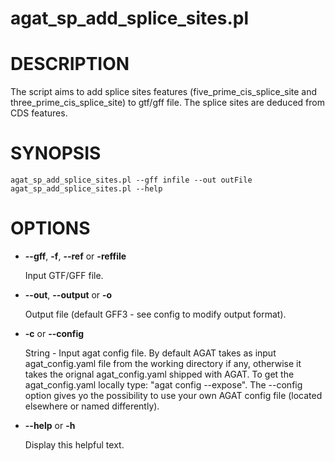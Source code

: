 # agat\_sp\_add\_splice\_sites.pl

# DESCRIPTION

The script aims to add splice sites features (five\_prime\_cis\_splice\_site and three\_prime\_cis\_splice\_site) to gtf/gff file.
The splice sites are deduced from CDS features.

# SYNOPSIS

```
agat_sp_add_splice_sites.pl --gff infile --out outFile
agat_sp_add_splice_sites.pl --help
```

# OPTIONS

- **--gff**, **-f**, **--ref** or **-reffile**

    Input GTF/GFF file.

- **--out**, **--output** or **-o**

    Output file (default GFF3 - see config to modify output format).

- **-c** or **--config**

    String - Input agat config file. By default AGAT takes as input agat\_config.yaml file from the working directory if any, 
    otherwise it takes the orignal agat\_config.yaml shipped with AGAT. To get the agat\_config.yaml locally type: "agat config --expose".
    The --config option gives yo the possibility to use your own AGAT config file (located elsewhere or named differently).

- **--help** or **-h**

    Display this helpful text.

